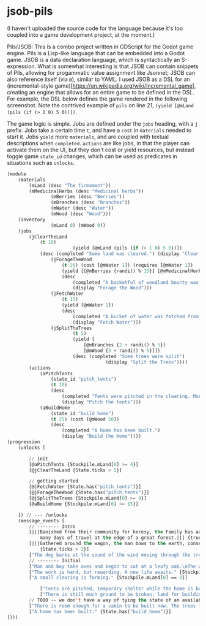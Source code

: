 # jsob-pils

(I haven't uploaded the source code for the language because it's too coupled into a game development project, at the moment.) 

Pils/JSOB: This is a combo project written in GDScript for the Godot game engine. Pils is a Lisp-like language that can be embedded into a Godot game. JSOB is a data declaration language, which is syntactically an S-expression. What is somewhat interesting is that JSOB can contain snippets of Pils, allowing for progammatic value assignment like Jsonnet; JSOB can also reference itself (via `@`), similar to YAML. I used JSOB as a DSL for an (incremental-style game)[https://en.wikipedia.org/wiki/Incremental_game], creating an engine that allows for an entire game to be defined in the DSL. For example, the DSL below defines the game rendered in the following screenshot. Note the contrived example of `pils` on line 21, `(yield [@mLand (pils (if (> 1 0) 5 0))])`.

The game logic is simple. Jobs are defined under the `jobs` heading, with a `j` prefix. Jobs take a certain time `t`, and have a `cost` in `materials` needed to start it. Jobs `yield` more `materials`, and are coupled with textual descriptions when `completed`. `actions` are like jobs, in that the player can activate them on the UI, but they don't cost or yield resources, but instead toggle game `state_id` changes, which can be used as predicates in situations such as `unlocks`.  

```lisp
(module
    (materials
        (mLand (desc "The firmament"))
        (mMedicinalHerbs (desc "Medicinal herbs"))
				(mBerries (desc "Berries"))
				(mBranches (desc "Branches"))
				(mWater (desc "Water"))
				(mWood (desc "Wood")))
    (inventory
				(mLand 0) (mWood 0))
    (jobs
        (jClearTheLand
            (t 10)
						(yield [@mLand (pils (if (> 1 0) 5 0))])
            (desc (completed "Some land was cleared.") (display "Clear the Land")))
				(jForageTheWood
					(t 20) (cost [@mWater 1]) (requires [@mWater 1])
					(yield [[@mBerries {randi() % 15}] [@mMedicinalHerbs {randi() % 5}]])
					(desc
						(completed "A basketful of woodland bounty was collected")
						(display "Forage the Wood")))
				(jFetchWater
					(t 15)
					(yield [@mWater 1])
					(desc
						(completed "A bucket of water was fetched from the river")
						(display "Fetch Water")))
				(jSplitTheTrees
						(t 5)
						(yield [
							[@mBranches {2 + randi() % 5}]
							[@mWood {3 + randi() % 5}]])
						(desc (completed "Some trees were split")
									(display "Split the Trees"))))
		(actions
			(aPitchTents
				(state_id "pitch_tents")
				(t 10)
				(desc
					(completed "Tents were pitched in the clearing. More comfortable than sleeping in the Wagon.")
					(display "Pitch the tents")))
			(aBuildHome
				(state_id "build_home")
				(t 25) (cost [@mWood 50])
				(desc
					(completed "A home has been built.")
					(display "Build the Home"))))
(progression
    (unlocks [

        // init
        [@aPitchTents {Stockpile.mLand[0] >= 4}]
        [@jClearTheLand {State.ticks > 5}]

        // getting started
        [@jFetchWater {State.has("pitch_tents")}]
        [@jForageTheWood {State.has("pitch_tents")}]
        [@jSplitTheTrees {Stockpile.mLand[0] >= 9}]
        [@aBuildHome {Stockpile.mLand[0] >= 15}]

    ]) // --- /unlocks
    (message_events [
        // -------- Intro
        [|||Banished from their community for heresy, the Family has arrived after
            many days of travel at the edge of a great forest.||| {true}]
        [|||Gathered around the wagon, the man bows to the earth, consecrating the land; the woman, boy, and girl follow his example, touching soil to their lips.|||
            {State.ticks > 2}]
        ["The dog barks at the sound of the wind moving through the trees." {State.ticks > 4}]
        // -------- Initial
        ["Man and boy take axes and begin to cut at a leafy oak.\nThe women unload the wagon." {Stockpile.mLand[0] == 1}]
        ["The work is hard, but rewarding. A new life awaits." {Stockpile.mLand[0] == 2}]
        ["A small clearing is forming." {Stockpile.mLand[0] == 3}]

            ["Tents are pitched, temporary shelter while the home is built." {State.has("pitch_tents")}]
            ["There is still much ground to be broken: land for building and farming." {State.has("pitch_tents")}]
        // TODO -- we don't have a way of tying the state of an available action to the display for it being available...
        ["There is room enough for a cabin to be built now. The trees felled to make way shall provide the lumber, though they must be hewn and sawed." {Stockpile.mLand[0] >= 9}]
        ["A home has been built." {State.has("build_home")}]
])))
```
